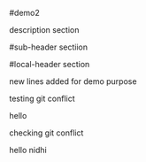 #demo2

description section

#sub-header sectiion

#local-header section

new lines added for demo purpose

testing git conflict

hello

checking git conflict

hello nidhi
